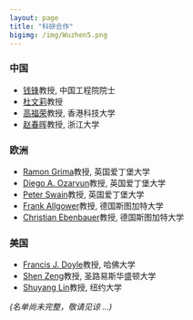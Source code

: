 ```yaml
---
layout: page
title: "科研合作"
bigimg: /img/Wuzhen5.png
---
```

### 中国
* [钱锋](http://cise.ecust.edu.cn/7763/list.htm)教授, 中国工程院院士
* [杜文莉](http://cise.ecust.edu.cn/2016/1020/c7783a56928/page.htm)教授
* [高福荣](https://cbe.ust.hk/cgi-bin/facultydetails.php?people_email=kefgao)教授, 香港科技大学
* [赵春晖](http://mypage.zju.edu.cn/chhzhao)教授, 浙江大学

### 欧洲
* [Ramon Grima](http://grimagroup.bio.ed.ac.uk/ramongrima.html)教授, 英国爱丁堡大学
* [Diego A. Ozaryun](http://homepages.inf.ed.ac.uk/doyarzun/)教授, 英国爱丁堡大学
* [Peter Swain](http://swainlab.bio.ed.ac.uk)教授, 英国爱丁堡大学
* [Frank Allgower](https://www.ist.uni-stuttgart.de/institute/team/Allgoewer-00006/)教授, 德国斯图加特大学
* [Christian Ebenbauer](https://www.ist.uni-stuttgart.de/institute/team/Ebenbauer-00002/)教授, 德国斯图加特大学

### 美国
* [Francis J. Doyle](https://www.seas.harvard.edu/directory/frankdoyle)教授, 哈佛大学
* [Shen Zeng](https://engineering.wustl.edu/Profiles/Pages/Shen-Zeng.aspx)教授, 圣路易斯华盛顿大学
* [Shuyang Lin](https://cims.nyu.edu/~sling/)教授, 纽约大学

_(名单尚未完整，敬请见谅 ...)_
